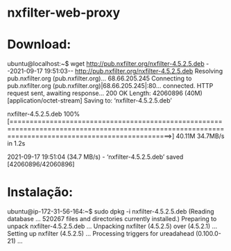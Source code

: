 # nxfilter-web-proxy

# Download:

ubuntu@localhost:~$ wget http://pub.nxfilter.org/nxfilter-4.5.2.5.deb
--2021-09-17 19:51:03--  http://pub.nxfilter.org/nxfilter-4.5.2.5.deb
Resolving pub.nxfilter.org (pub.nxfilter.org)... 68.66.205.245
Connecting to pub.nxfilter.org (pub.nxfilter.org)|68.66.205.245|:80... connected.
HTTP request sent, awaiting response... 200 OK
Length: 42060896 (40M) [application/octet-stream]
Saving to: ‘nxfilter-4.5.2.5.deb’

nxfilter-4.5.2.5.deb                                           100%[====================================================================================================================================================>]  40.11M  34.7MB/s    in 1.2s

2021-09-17 19:51:04 (34.7 MB/s) - ‘nxfilter-4.5.2.5.deb’ saved [42060896/42060896]

# Instalação:

ubuntu@ip-172-31-56-164:~$ sudo dpkg -i nxfilter-4.5.2.5.deb
(Reading database ... 520267 files and directories currently installed.)
Preparing to unpack nxfilter-4.5.2.5.deb ...
Unpacking nxfilter (4.5.2.5) over (4.5.2.1) ...
Setting up nxfilter (4.5.2.5) ...
Processing triggers for ureadahead (0.100.0-21) ...
